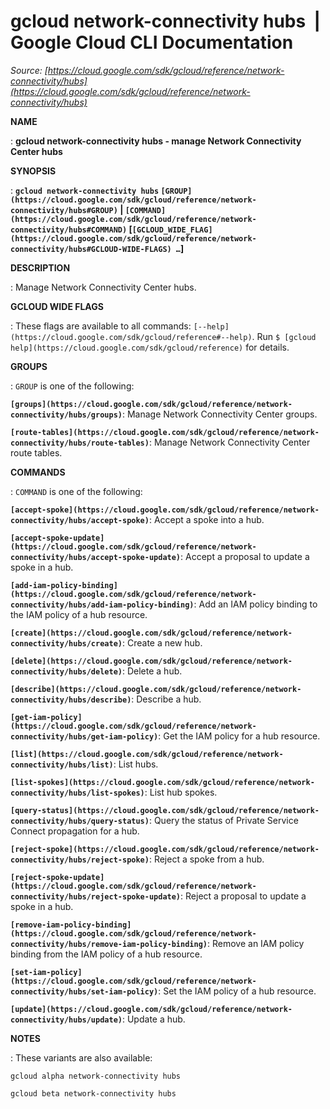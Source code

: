 # gcloud network-connectivity hubs  |  Google Cloud CLI Documentation

*Source: [https://cloud.google.com/sdk/gcloud/reference/network-connectivity/hubs](https://cloud.google.com/sdk/gcloud/reference/network-connectivity/hubs)*

**NAME**

: **gcloud network-connectivity hubs - manage Network Connectivity Center hubs**

**SYNOPSIS**

: **`gcloud network-connectivity hubs` `[GROUP](https://cloud.google.com/sdk/gcloud/reference/network-connectivity/hubs#GROUP)` | `[COMMAND](https://cloud.google.com/sdk/gcloud/reference/network-connectivity/hubs#COMMAND)` [`[GCLOUD_WIDE_FLAG](https://cloud.google.com/sdk/gcloud/reference/network-connectivity/hubs#GCLOUD-WIDE-FLAGS) …`]**

**DESCRIPTION**

: Manage Network Connectivity Center hubs.

**GCLOUD WIDE FLAGS**

: These flags are available to all commands: `[--help](https://cloud.google.com/sdk/gcloud/reference#--help)`.
Run `$ [gcloud help](https://cloud.google.com/sdk/gcloud/reference)` for details.

**GROUPS**

: ``GROUP`` is one of the following:

**`[groups](https://cloud.google.com/sdk/gcloud/reference/network-connectivity/hubs/groups)`**:
Manage Network Connectivity Center groups.

**`[route-tables](https://cloud.google.com/sdk/gcloud/reference/network-connectivity/hubs/route-tables)`**:
Manage Network Connectivity Center route tables.

**COMMANDS**

: ``COMMAND`` is one of the following:

**`[accept-spoke](https://cloud.google.com/sdk/gcloud/reference/network-connectivity/hubs/accept-spoke)`**:
Accept a spoke into a hub.

**`[accept-spoke-update](https://cloud.google.com/sdk/gcloud/reference/network-connectivity/hubs/accept-spoke-update)`**:
Accept a proposal to update a spoke in a hub.

**`[add-iam-policy-binding](https://cloud.google.com/sdk/gcloud/reference/network-connectivity/hubs/add-iam-policy-binding)`**:
Add an IAM policy binding to the IAM policy of a hub resource.

**`[create](https://cloud.google.com/sdk/gcloud/reference/network-connectivity/hubs/create)`**:
Create a new hub.

**`[delete](https://cloud.google.com/sdk/gcloud/reference/network-connectivity/hubs/delete)`**:
Delete a hub.

**`[describe](https://cloud.google.com/sdk/gcloud/reference/network-connectivity/hubs/describe)`**:
Describe a hub.

**`[get-iam-policy](https://cloud.google.com/sdk/gcloud/reference/network-connectivity/hubs/get-iam-policy)`**:
Get the IAM policy for a hub resource.

**`[list](https://cloud.google.com/sdk/gcloud/reference/network-connectivity/hubs/list)`**:
List hubs.

**`[list-spokes](https://cloud.google.com/sdk/gcloud/reference/network-connectivity/hubs/list-spokes)`**:
List hub spokes.

**`[query-status](https://cloud.google.com/sdk/gcloud/reference/network-connectivity/hubs/query-status)`**:
Query the status of Private Service Connect propagation for a hub.

**`[reject-spoke](https://cloud.google.com/sdk/gcloud/reference/network-connectivity/hubs/reject-spoke)`**:
Reject a spoke from a hub.

**`[reject-spoke-update](https://cloud.google.com/sdk/gcloud/reference/network-connectivity/hubs/reject-spoke-update)`**:
Reject a proposal to update a spoke in a hub.

**`[remove-iam-policy-binding](https://cloud.google.com/sdk/gcloud/reference/network-connectivity/hubs/remove-iam-policy-binding)`**:
Remove an IAM policy binding from the IAM policy of a hub resource.

**`[set-iam-policy](https://cloud.google.com/sdk/gcloud/reference/network-connectivity/hubs/set-iam-policy)`**:
Set the IAM policy of a hub resource.

**`[update](https://cloud.google.com/sdk/gcloud/reference/network-connectivity/hubs/update)`**:
Update a hub.

**NOTES**

: These variants are also available:

```
gcloud alpha network-connectivity hubs
```

```
gcloud beta network-connectivity hubs
```
